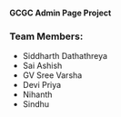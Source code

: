 #### GCGC Admin Page Project <br>
### Team Members:

- Siddharth Dathathreya
- Sai Ashish
- GV Sree Varsha
- Devi Priya
- Nihanth
- Sindhu 
